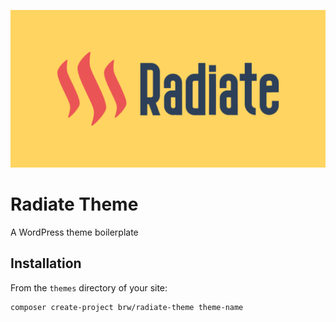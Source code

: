 ![Radiate](social-preview.png)

# Radiate Theme

A WordPress theme boilerplate

## Installation

From the `themes` directory of your site:

```bash
composer create-project brw/radiate-theme theme-name
```
